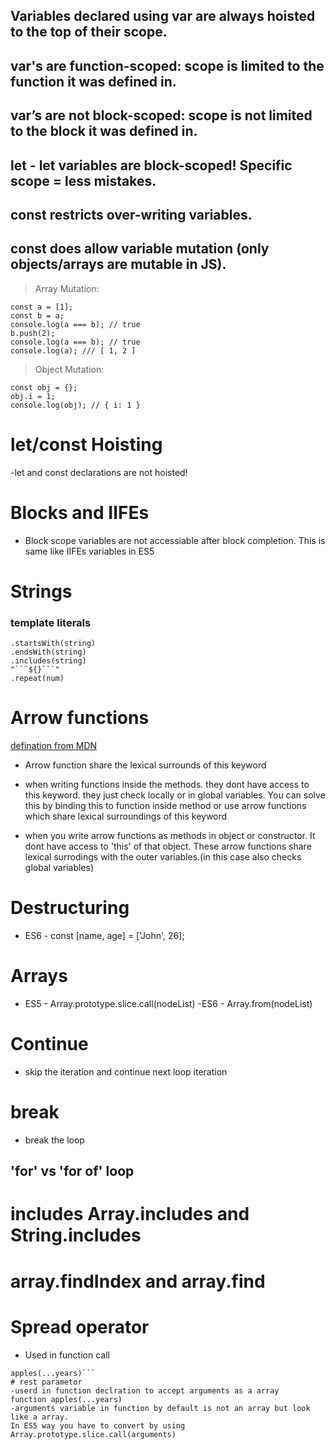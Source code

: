 ## Variables declared using var are always hoisted to the top of their scope.

## var's are function-scoped: scope is limited to the function it was defined in.


## var’s are not block-scoped: scope is not limited to the block it was defined in.
## let - let variables are block-scoped! Specific scope = less mistakes.
## const restricts over-writing variables.
## const does allow variable mutation (only objects/arrays are mutable in JS).

>Array Mutation:
```
const a = [1];
const b = a;
console.log(a === b); // true
b.push(2);
console.log(a === b); // true
console.log(a); /// [ 1, 2 ]
```
>Object Mutation:
```
const obj = {};
obj.i = 1;
console.log(obj); // { i: 1 }
```
# let/const Hoisting
-let and const declarations are not hoisted!

# Blocks and IIFEs
- Block scope variables are not accessiable after block completion. This is same like IIFEs variables in ES5

# Strings
### template literals
```
.startsWith(string)
.endsWith(string)
.includes(string)
"```${}```"
.repeat(num)
```

# Arrow functions
[defination from MDN](https://developer.mozilla.org/en-US/docs/Web/JavaScript/Reference/Functions/Arrow_functions)

- Arrow function share the lexical surrounds of this keyword

- when writing functions inside the methods. they dont have access to this keyword. they just check locally or in global variables. You can solve this by binding this to function inside method or use arrow functions which share lexical surroundings of this keyword

- when you write arrow functions as methods in object or constructor. It dont have access to 'this' of that object. These arrow functions share lexical surrodings with the outer variables.(in this case also checks global variables)

# Destructuring
- ES6 - const [name, age] = ['John', 26];
 
# Arrays
- ES5 - Array.prototype.slice.call(nodeList)
-ES6 - Array.from(nodeList)

# Continue
- skip the iteration and continue next loop iteration
# break
- break the loop

## 'for' vs 'for of' loop
# includes Array.includes and String.includes

# array.findIndex and array.find

# Spread operator
- Used in function call
```years[2010,2011,2012]
apples(...years)```
# rest parametor
-userd in function declration to accept arguments as a array
function apples(...years)
-arguments variable in function by default is not an array but look like a array.
In ES5 way you have to convert by using Array.prototype.slice.call(arguments)